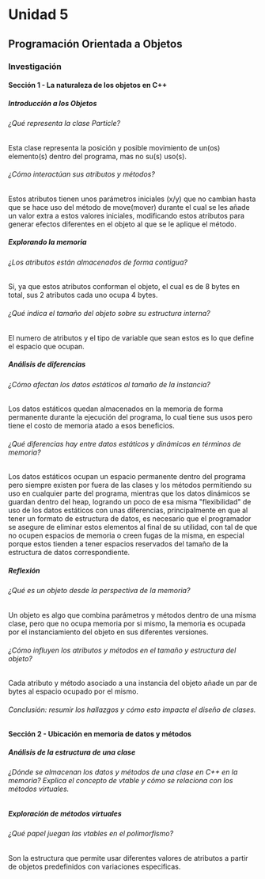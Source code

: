 # Unidad 5
## Programación Orientada a Objetos
### Investigación
#### Sección 1 - La naturaleza de los objetos en C++
##### Introducción a los Objetos
###### ¿Qué representa la clase Particle?
Esta clase representa la posición y posible movimiento de un(os) elemento(s) dentro del programa, mas no su(s) uso(s).
###### ¿Cómo interactúan sus atributos y métodos?
Estos atributos tienen unos parámetros iniciales (x/y) que no cambian hasta que se hace uso del método de move(mover) 
durante el cual se les añade un valor extra a estos valores iniciales, modificando estos atributos para generar efectos 
diferentes en el objeto al que se le aplique el método.
##### Explorando la memoria
###### ¿Los atributos están almacenados de forma contigua?
Si, ya que estos atributos conforman el objeto, el cual es de 8 bytes en total, sus 2 atributos cada uno ocupa 4 bytes.
###### ¿Qué indica el tamaño del objeto sobre su estructura interna?
El numero de atributos y el tipo de variable que sean estos es lo que define el espacio que ocupan.
##### Análisis de diferencias
###### ¿Cómo afectan los datos estáticos al tamaño de la instancia?
Los datos estáticos quedan almacenados en la memoria de forma permanente durante la ejecución del 
programa, lo cual tiene sus usos pero tiene el costo de memoria atado a esos beneficios.
###### ¿Qué diferencias hay entre datos estáticos y dinámicos en términos de memoria?
Los datos estáticos ocupan un espacio permanente dentro del programa pero siempre existen por fuera de las clases y los métodos 
permitiendo su uso en cualquier parte del programa, mientras que los datos dinámicos se guardan dentro del heap, logrando un poco 
de esa misma "flexibilidad" de uso de los datos estáticos con unas diferencias, principalmente en que al tener un formato de estructura de datos, 
es necesario que el programador se asegure de eliminar estos elementos al final de su utilidad, con tal de que no ocupen 
espacios de memoria o creen fugas de la misma, en especial porque estos tienden a tener espacios reservados del 
tamaño de la estructura de datos correspondiente.
##### Reflexión
###### ¿Qué es un objeto desde la perspectiva de la memoria?
Un objeto es algo que combina parámetros y métodos dentro de una misma clase, pero que no ocupa memoria por si mismo, 
la memoria es ocupada por el instanciamiento del objeto en sus diferentes versiones.
###### ¿Cómo influyen los atributos y métodos en el tamaño y estructura del objeto?
Cada atributo y método asociado a una instancia del objeto añade un par de bytes al espacio ocupado por el mismo.
###### Conclusión: resumir los hallazgos y cómo esto impacta el diseño de clases.
#### Sección 2 - Ubicación en memoria de datos y métodos
##### Análisis de la estructura de una clase
###### ¿Dónde se almacenan los datos y métodos de una clase en C++ en la memoria? Explica el concepto de vtable y cómo se relaciona con los métodos virtuales.
##### Exploración de métodos virtuales
###### ¿Qué papel juegan las vtables en el polimorfismo?
Son la estructura que permite usar diferentes valores de atributos a partir de objetos predefinidos con variaciones especificas.
